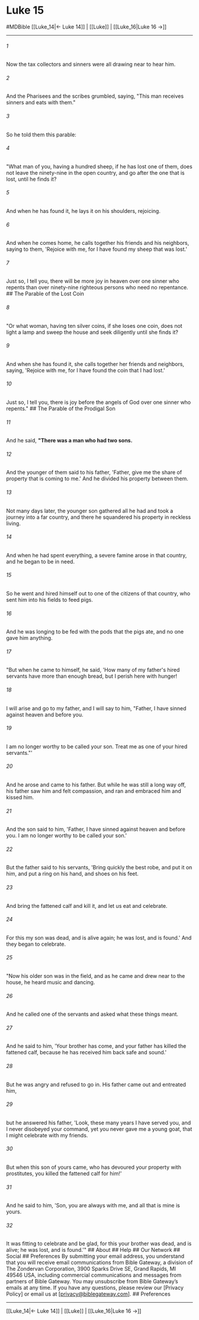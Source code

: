 # Luke 15
#MDBible
[[Luke_14|← Luke 14]] | [[Luke]] | [[Luke_16|Luke 16 →]]

***






###### 1 


Now the tax collectors and sinners were all drawing near to hear him. 





###### 2 


And the Pharisees and the scribes grumbled, saying, "This man receives sinners and eats with them." 





###### 3 


So he told them this parable: 





###### 4 


"What man of you, having a hundred sheep, if he has lost one of them, does not leave the ninety-nine in the open country, and go after the one that is lost, until he finds it? 





###### 5 


And when he has found it, he lays it on his shoulders, rejoicing. 





###### 6 


And when he comes home, he calls together his friends and his neighbors, saying to them, 'Rejoice with me, for I have found my sheep that was lost.' 





###### 7 


Just so, I tell you, there will be more joy in heaven over one sinner who repents than over ninety-nine righteous persons who need no repentance. ## The Parable of the Lost Coin 





###### 8 


"Or what woman, having ten silver coins, if she loses one coin, does not light a lamp and sweep the house and seek diligently until she finds it? 





###### 9 


And when she has found it, she calls together her friends and neighbors, saying, 'Rejoice with me, for I have found the coin that I had lost.' 





###### 10 


Just so, I tell you, there is joy before the angels of God over one sinner who repents." ## The Parable of the Prodigal Son 





###### 11 


And he said, **"There was a man who had two sons.** 





###### 12 


And the younger of them said to his father, 'Father, give me the share of property that is coming to me.' And he divided his property between them. 





###### 13 


Not many days later, the younger son gathered all he had and took a journey into a far country, and there he squandered his property in reckless living. 





###### 14 


And when he had spent everything, a severe famine arose in that country, and he began to be in need. 





###### 15 


So he went and hired himself out to one of the citizens of that country, who sent him into his fields to feed pigs. 





###### 16 


And he was longing to be fed with the pods that the pigs ate, and no one gave him anything. 





###### 17 


"But when he came to himself, he said, 'How many of my father's hired servants have more than enough bread, but I perish here with hunger! 





###### 18 


I will arise and go to my father, and I will say to him, "Father, I have sinned against heaven and before you. 





###### 19 


I am no longer worthy to be called your son. Treat me as one of your hired servants."' 





###### 20 


And he arose and came to his father. But while he was still a long way off, his father saw him and felt compassion, and ran and embraced him and kissed him. 





###### 21 


And the son said to him, 'Father, I have sinned against heaven and before you. I am no longer worthy to be called your son.' 





###### 22 


But the father said to his servants, 'Bring quickly the best robe, and put it on him, and put a ring on his hand, and shoes on his feet. 





###### 23 


And bring the fattened calf and kill it, and let us eat and celebrate. 





###### 24 


For this my son was dead, and is alive again; he was lost, and is found.' And they began to celebrate. 





###### 25 


"Now his older son was in the field, and as he came and drew near to the house, he heard music and dancing. 





###### 26 


And he called one of the servants and asked what these things meant. 





###### 27 


And he said to him, 'Your brother has come, and your father has killed the fattened calf, because he has received him back safe and sound.' 





###### 28 


But he was angry and refused to go in. His father came out and entreated him, 





###### 29 


but he answered his father, 'Look, these many years I have served you, and I never disobeyed your command, yet you never gave me a young goat, that I might celebrate with my friends. 





###### 30 


But when this son of yours came, who has devoured your property with prostitutes, you killed the fattened calf for him!' 





###### 31 


And he said to him, 'Son, you are always with me, and all that is mine is yours. 





###### 32 


It was fitting to celebrate and be glad, for this your brother was dead, and is alive; he was lost, and is found.'" ## About ## Help ## Our Network ## Social ## Preferences By submitting your email address, you understand that you will receive email communications from Bible Gateway, a division of The Zondervan Corporation, 3900 Sparks Drive SE, Grand Rapids, MI 49546 USA, including commercial communications and messages from partners of Bible Gateway. You may unsubscribe from Bible Gateway&rsquo;s emails at any time. If you have any questions, please review our [Privacy Policy] or email us at [privacy@biblegateway.com]. ## Preferences

***

[[Luke_14|← Luke 14]] | [[Luke]] | [[Luke_16|Luke 16 →]]

